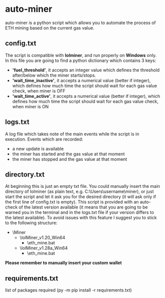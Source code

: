# **auto-miner**

auto-miner is a python script which allows you to automate the process of ETH mining based on the current gas value.

## config.txt

The script is compatible with **lolminer**, and run properly on **Windows** only.
In this file you are going to find a python dictionary which contains 3 keys:

- **'fuel_threshold'**, it accepts an integer value which defines the threshold after/below which the miner starts/stops.
- **'wait_time_inactive'**, it accepts a numerical value (better if integer), which defines how much time the script should wait for each gas value check, when miner is OFF
- **'wait_time_active'**, it accepts a numerical value (better if integer), which defines how much time the script should wait for each gas value check, when miner is ON

## logs.txt

A log file which takes note of the main events while the script is in execution.
Events which are recorded:
- a new update is available
- the miner has started and the gas value at that moment
- the miner has stopped and the gas value at that moment

## directory.txt

At beginning this is just an empty txt file. You could manually insert the main directory of lolminer (as plain text, e.g. C:\Users\username\miner), or just start the script and let it ask you for the desired directory (it will ask only if the first line of config.txt is empty).
This script is provided with an auto-check of the latest version available (it means that you are going to be warned you in the terminal and in the logs.txt file if your version differs to the latest available).
To avoid issues with this feature I suggest you to stick to the following structure:

- \Miner
    - \lolMiner_v1.20_Win64
        - \eth_mine.bat
    - \lolMiner_v1.28a_Win64
        - \eth_mine.bat

**Please remember to manually insert your custom wallet**

## requirements.txt

list of packages required (py -m pip install -r requirements.txt)
